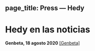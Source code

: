page_title: Press — Hedy
---
# Hedy en las noticias

**Genbeta, 18 agosto 2020**
[[Genbeta]](https://www.genbeta.com/desarrollo/nuevo-lenguaje-para-ensenar-programacion-a-ninos-como-se-ensena-a-leer-escribir-forma-gradual-niveles)